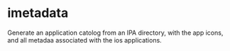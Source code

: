 # imetadata

Generate an application catolog from an IPA directory, with the app icons, and all metadaa associated with the ios applications.
